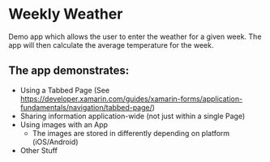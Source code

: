 # Weekly Weather
Demo app which allows the user to enter the weather for a given week.  The app will then calculate the average temperature for the week.

## The app demonstrates:
  * Using a Tabbed Page (See https://developer.xamarin.com/guides/xamarin-forms/application-fundamentals/navigation/tabbed-page/)
  * Sharing information application-wide (not just within a single Page)
  * Using images with an App
    * The images are stored in differently depending on platform (iOS/Android)
  * Other Stuff